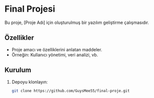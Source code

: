 # Final Projesi

Bu proje, [Proje Adı] için oluşturulmuş bir yazılım geliştirme çalışmasıdır.

## Özellikler
- Proje amacı ve özelliklerini anlatan maddeler.
- Örneğin: Kullanıcı yönetimi, veri analizi, vb.

## Kurulum
1. Depoyu klonlayın:
   ```bash
   git clone https://github.com/GuysMee55/final-proje.git
